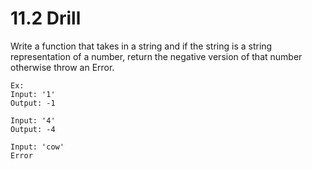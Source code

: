 # 11.2 Drill

Write a function that takes in a string and if the string is a string representation of a number, return the negative version of that number otherwise throw an Error.

```
Ex:
Input: '1'
Output: -1

Input: '4'
Output: -4

Input: 'cow'
Error
```